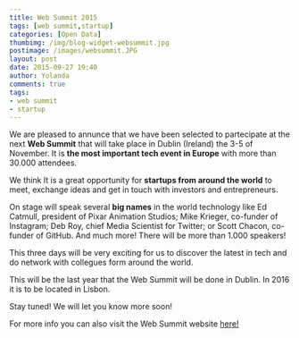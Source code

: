 ```yaml
---
title: Web Summit 2015
tags: [web summit,startup]
categories: [Open Data]
thumbimg: /img/blog-widget-websummit.jpg
postimage: /images/websummit.JPG
layout: post
date: 2015-09-27 19:40
author: Yolanda
comments: true
tags:
- web summit
- startup
---
```


We are pleased to annunce that we have been selected to partecipate at the next **Web Summit** that will take place in Dublin (Ireland) the 3-5 of November. It is **the most important tech event in Europe** with more than 30.000 attendees.  

We think It is a great opportunity for **startups from around the world** to meet, exchange ideas and get in touch with investors and entrepreneurs.

On stage will speak several **big names** in the world technology like Ed Catmull, president of Pixar Animation Studios; Mike Krieger, co-funder of Instagram; Deb Roy, chief Media Scientist for Twitter; or Scott Chacon, co-funder of GitHub. And much more! There will be more than 1.000 speakers!  

This three days will be very exciting for us to discover the latest in tech and do network with collegues form around the world. 

This will be the last year that the Web Summit will be done in Dublin. In 2016 it is to be located in Lisbon. 

Stay tuned! We will let you know more soon! 

For more info you can also visit the Web Summit website [here!](https://websummit.net/)
